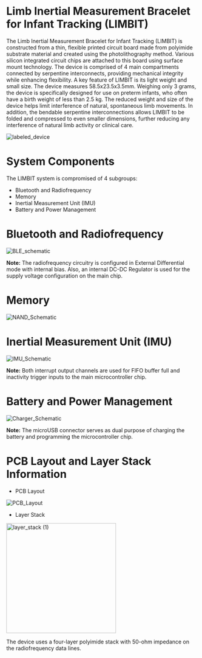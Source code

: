# Limb Inertial Measurement Bracelet for Infant Tracking (LIMBIT)

The Limb Inertial Measurement Bracelet for Infant Tracking (LIMBIT) is constructed from a thin, flexible printed circuit board made from polyimide substrate material and created using the photolithography method. Various silicon integrated circuit chips are attached to this board using surface mount technology. The device is comprised of 4 main compartments connected by serpentine interconnects, providing mechanical integrity while enhancing flexibility. A key feature of LIMBIT is its light weight and small size. The device measures 58.5x23.5x3.5mm. Weighing only 3 grams, the device is specifically designed for use on preterm infants, who often have a birth weight of less than 2.5 kg. The reduced weight and size of the device helps limit interference of natural, spontaneous limb movements. In addition, the bendable serpentine interconnections allows LIMBIT to be folded and compressed to even smaller dimensions, further reducing any interference of natural limb activity or clinical care.

![labeled_device](https://github.com/user-attachments/assets/59bd63a9-a793-4135-83fc-17dae9f8de0c)

# System Components

The LIMBIT system is compromised of 4 subgroups:

- Bluetooth and Radiofrequency
- Memory
- Inertial Measurement Unit (IMU)
- Battery and Power Management

# Bluetooth and Radiofrequency
![BLE_schematic](https://github.com/user-attachments/assets/f82e4a0a-0fa5-426c-b5dd-644424a84be8)

**Note:** The radiofrequency circuitry is configured in External Differential mode with internal bias. Also, an internal DC-DC Regulator is used for the supply voltage configuration on the main chip.

# Memory
![NAND_Schematic](https://github.com/user-attachments/assets/bbf23407-72cd-4ef7-acec-4504c0d9183a)

# Inertial Measurement Unit (IMU)
![IMU_Schematic](https://github.com/user-attachments/assets/eb53683d-9691-4344-9c05-6c19840add32)

**Note:** Both interrupt output channels are used for FIFO buffer full and inactivity trigger inputs to the main microcontroller chip. 

# Battery and Power Management
![Charger_Schematic](https://github.com/user-attachments/assets/2a38c022-deb6-4be4-88a0-84085c8b599f)

**Note:** The microUSB connector serves as dual purpose of charging the battery and programming the microcontroller chip.

# PCB Layout and Layer Stack Information

- PCB Layout

![PCB_Layout](https://github.com/user-attachments/assets/5fe11494-6ff4-461a-bb86-36cf77ef77dc)

- Layer Stack

<img width="289" alt="layer_stack (1)" src="https://github.com/user-attachments/assets/82c1838b-588c-4e04-a2d9-d5d9dc9f16ae" />

The device uses a four-layer polyimide stack with 50-ohm impedance on the radiofrequency data lines.